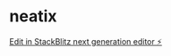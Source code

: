 # neatix

[Edit in StackBlitz next generation editor ⚡️](https://stackblitz.com/~/github.com/localseo365/neatix)